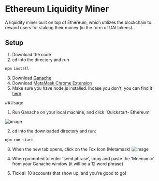 # Ethereum Liquidity Miner

A liquidity miner built on top of Ethereum, which utilizes the blockchain to reward users for staking their money (in the form of DAI tokens).

## Setup
1. Download the code
2. cd into the directory and run
```bash
npm install
```
3. Download [Ganache](https://www.trufflesuite.com/ganache)
4. Download [MetaMask Chrome Extension](https://metamask.io/download)
5. Make sure you have node.js installed. Incase you don't, you can find it [here](https://nodejs.org/en)

##Usage
1. Run Ganache on your local machine, and click 'Quickstart- Ethereum'

![image](https://user-images.githubusercontent.com/58358179/115342179-b1fbd080-a15e-11eb-9097-bdc9b9c4e08f.png)

2. cd into the downloaded directory and run:
```bash
npm run start
```
3. When the new tab opens, click on the Fox Icon (Metamask)
![image](https://user-images.githubusercontent.com/58358179/115343040-19665000-a160-11eb-977a-ae3bc94122dc.png)

4. When prompted to enter 'seed phrase', copy and paste the 'Mnenomic' from your Ganache window (it will be a 12 word phrase)
5. Tick all 10 accounts that show up, and you're good to go!



